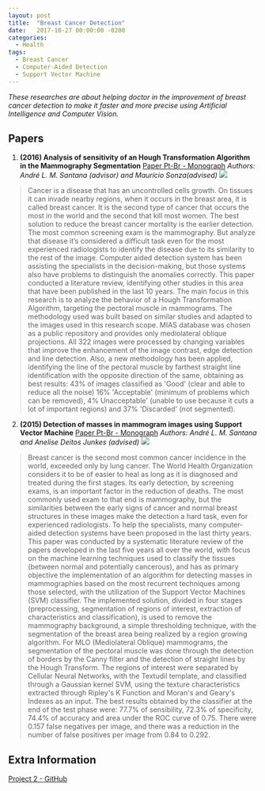 ```yaml
---
layout: post
title:  "Breast Cancer Detection"
date:   2017-10-27 00:00:00 -0200
categories:
  - Health
tags:
  - Breast Cancer
  - Computer-Aided Detection
  - Support Vector Machine
---
```


*These researches are about helping doctor in the improvement of breast cancer detection to make it faster and more precise using Artificial Intelligence and Computer Vision.*

## Papers

1. **(2016) Analysis of sensitivity of an Hough Transformation Algorithm in the Mammography Segmentation**
[Paper Pt-Br - Monograph](https://drive.google.com/open?id=0BwyKFa3moh3WeW4tV05WVDBVaTA)
*Authors: André L. M. Santana (advisor) and Maurício Sonza(advised)*
![](https://i.imgur.com/JbzGPWH.png)
>Cancer is a disease that has an uncontrolled cells growth. On  tissues it can invade nearby regions, when it occurs in the breast area, it is called breast cancer. It is the second type of cancer that occurs the most in the world and the second that kill most women. The best solution to reduce the breast cancer mortality is the earlier detection. The most common screening exam is the mammography. But analyze that disease it’s considered a difficult task even for the most experienced radiologists to identify the disease due to its similarity to the rest of the image. Computer aided detection system has been assisting the specialists in the decision-making, but those systems also have problems to distinguish the anomalies correctly. This paper conducted a literature review, identifying other studies in this area that have been published in the last 10 years. The main focus in this research is to analyze the behavior of a Hough Transformation Algorithm, targeting the pectoral muscle in mammograms. The methodology used was built based on similar studies and adapted to the images used in this research scope. MIAS database was chosen as a public repository and provides only mediolateral oblique projections. All 322 images were processed by changing variables that improve the enhancement of the image contrast, edge detection and line detection. Also, a new methodology has been applied, identifying the line of the pectoral muscle by farthest straight line identification with the opposite direction of the same, obtaining as best results: 43% of images classified as 'Good' (clear and able to reduce all the noise) 16% 'Acceptable' (minimum of problems which can be removed), 4% Unacceptable' (unable to use because it cuts a lot of important regions)  and 37% 'Discarded' (not segmented).

2. **(2015) Detection of masses in mammogram images using Support Vector Machine**
[Paper Pt-Br - Monograph](https://drive.google.com/open?id=0BwyKFa3moh3Wc2dJTk9Lckp3NWs)
*Authors: André L. M. Santana and Anelise Deitos Junkes (advised)*
![](https://i.imgur.com/NI7ZpaY.png)
>Breast cancer is the second most common cancer incidence in the world, exceeded only by lung cancer. The World Health Organization considers it to be of easier to heal as long as it is diagnosed and treated during the first stages. Its early detection, by screening exams, is an important factor in the reduction of deaths. The most commonly used exam to that end is mammography, but the similarities between the early signs of cancer and normal breast structures in these images make the detection a hard task, even for experienced radiologists. To help the specialists, many computer-aided detection systems have been proposed in the last thirty years. This paper was conducted by a systematic literature review of the papers developed in the last five years all over the world, with focus on the machine learning techniques used to classify the tissues (between normal and potentially cancerous), and has as primary objective the implementation of an algorithm for detecting masses in mammographies based on the most recurrent techniques among those selected, with the utilization of the Support Vector Machines (SVM) classifier. The implemented solution, divided in four stages (preprocessing, segmentation of regions of interest, extraction of characteristics and classification), is used to remove the mammography background, a simple thresholding technique, with the segmentation of the breast area being realized by a region growing algorithm. For MLO (Mediolateral Oblique)  mammograms, the segmentation of the pectoral muscle was done through the detection of borders by the Canny filter and the detection of straight lines by the Hough Transform. The regions of interest were separated by Cellular Neural Networks, with the Textudil template, and classified through a Gaussian kernel SVM, using the texture characteristics extracted through Ripley's K Function and Moran's and Geary's Indexes as an input. The best results obtained by the classifier at the end of the test phase were: 77.7% of sensibility, 72.3% of specificity, 74.4% of accuracy and area under the ROC curve of 0.75. There were 0.157 false negatives per image, and there was a reduction in the number of false positives per image from 0.84 to 0.292.

## Extra Information

[Project 2 - GitHub](https://github.com/UNIVALI-LITE-CV/BreastCancerDetection)